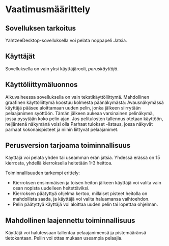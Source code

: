 # Vaatimusmäärittely

## Sovelluksen tarkoitus

YahtzeeDesktop-sovelluksella voi pelata noppapeli Jatsia.

## Käyttäjät

Sovelluksella on vain yksi käyttäjärooli, *peruskäyttäjä*.

## Käyttöliittymäluonnos

Alkuvaiheessa sovelluksella on vain tekstikäyttöliittymä. Mahdollinen graafinen käyttöliittymä koostuu kolmesta päänäkymästä: Avausnäkymässä käyttäjä pääsee aloittamaan uuden pelin, jonka jälkeen siirrytään pelaajanimen syöttöön. Tämän jälkeen aukeaa varsinainen pelinäkymä, jossa pysytään koko pelin ajan. Jos pelitulosten tallennus otetaan käyttöön, neljäntenä näkymänä voisi olla Parhaat tulokset -listaus, jossa näkyvät parhaat kokonaispisteet ja niihin liittyvät pelaajanimet.

## Perusversion tarjoama toiminnallisuus

Käyttäjä voi pelata yhden tai useamman erän jatsia. Yhdessä erässä on 15 kierrosta, yhdellä kierroksella heitetään 1-3 heittoa.

Toiminnallisuuden tarkempi erittely:
* Kierroksen ensimmäisen ja toisen heiton jälkeen käyttäjä voi valita vain osan nopista uudelleen heitettäviksi.
* Kierroksen päätyttyä ohjelma kertoo, millaiset pisteet heitolla on mahdollista saada, ja käyttäjä voi valita haluamansa vaihtoehdon.
* Pelin päätyttyä käyttäjä voi aloittaa uuden pelin tai lopettaa ohjelman.

## Mahdollinen laajennettu toiminnallisuus

Käyttäjä voi halutessaan tallentaa pelaajanimensä ja pistemääränsä tietokantaan. Peliin voi ottaa mukaan useampia pelaajia.
